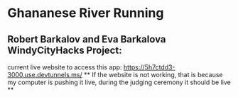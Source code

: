 # Ghananese River Running
## Robert Barkalov and Eva Barkalova WindyCityHacks Project:
current live website to access this app: https://5h7ctdd3-3000.use.devtunnels.ms/
** If the website is not working, that is because my computer is pushing it live, during the judging ceremony it should be live **
